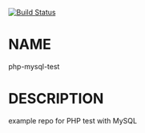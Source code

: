 [![Build Status](https://travis-ci.org/DQNEO/php-mysql-test.svg?branch=master)](https://travis-ci.org/DQNEO/php-mysql-test)

# NAME

php-mysql-test

# DESCRIPTION

example repo for PHP test with MySQL

 
